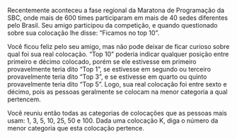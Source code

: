 Recentemente aconteceu a fase regional da Maratona de Programação da SBC, onde mais de 600 times participaram em mais de 40 sedes diferentes pelo Brasil. Seu amigo participou da competição, e quando questionado sobre sua colocação lhe disse: “Ficamos no top 10”.

Você ficou feliz pelo seu amigo, mas não pode deixar de ficar curioso sobre qual foi sua real colocação. “Top 10” poderia indicar qualquer posição entre primeiro e décimo colocado, porém se ele estivesse em primeiro provavelmente teria dito “Top 1”, se estivesse em segundo ou terceiro provavelmente teria dito “Top 3”, e se estivesse em quarto ou quinto provavelmente teria dito “Top 5”. Logo, sua real colocação foi entre sexto e décimo, pois as pessoas geralmente se colocam na menor categoria a qual pertencem.

Você reuniu então todas as categorias de colocações que as pessoas mais usam: 1, 3, 5, 10, 25, 50 e 100. Dada uma colocação K, diga o número da menor categoria que esta colocação pertence.
